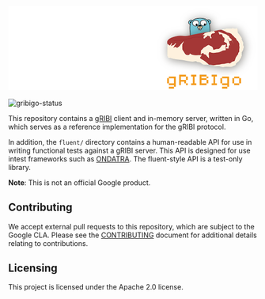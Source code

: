 ![gribigo-logo](doc/gribigo.png)

![gribigo-status](https://github.com/openconfig/gribigo/actions/workflows/go.yml/badge.svg)

This repository contains a [gRIBI](https://github.com/openconfig/gribi)
client and in-memory server, written in Go, which serves as a reference
implementation for the gRIBI protocol.

In addition, the `fluent/` directory contains a human-readable API for use in
writing functional tests against a gRIBI server. This API is designed for use intest frameworks such as [ONDATRA](https://github.com/openconfig/ondatra). The
fluent-style API is a test-only library.

**Note**: This is not an official Google product.

## Contributing

We accept external pull requests to this repository, which are subject
to the Google CLA. Please see the
[CONTRIBUTING](https://github.com/openconfig/gribigo/blob/master/CONTRIBUTING.md)
document for additional details relating to contributions.

## Licensing

This project is licensed under the Apache 2.0 license.
